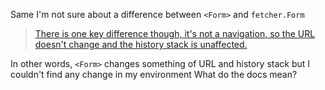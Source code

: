 Same
I'm not sure about a difference between `<Form>` and `fetcher.Form`

> [There is one key difference though, it's not a navigation, so the URL doesn't change and the history stack is unaffected.](https://remix.run/docs/en/main/start/tutorial#forms-without-navigation)

In other words, `<Form>` changes something of URL and history stack
but I couldn't find any change in my environment
What do the docs mean?
